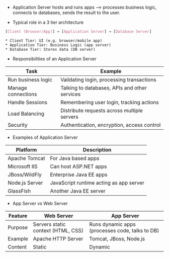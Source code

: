 * Application Server hosts and runs apps --> processes business logic, connects to databases, sends the result to the user.

* Typical role in a 3 tier architecture
```css
[Client (Browser/App)] → [Application Server] → [Database Server]
```
	* Client Tier: UI (e.g. browser/mobile app)
	* Application Tier: Business Logic (app server)
	* Database Tier: Stores data (DB server)

* Responsibilities of an Application Server

| Task               | Example                                       |
| ------------------ | --------------------------------------------- |
| Run business logic | Validating login, processing transactions     |
| Manage connections | Talking to databases, APIs and other services |
| Handle Sessions    | Remembering user login, tracking actions      |
| Load Balancing     | Distribute requests across multiple servers   |
| Security           | Authentication, encryption, access control    |

* Examples of Application Server

| Platform       | Description                             |
| -------------- | --------------------------------------- |
| Apache Tomcat  | For Java based apps                     |
| Microsoft IIS  | Can host ASP.NET apps                   |
| JBoss/WildFly  | Enterprise Java EE apps                 |
| Node.js Server | JavaScript runtime acting as app server |
| GlassFish      | Another Java EE server                  |

* App Server vs Web Server

| Feature | Web Server                         | App Server                                      |
| ------- | ---------------------------------- | ----------------------------------------------- |
| Purpose | Servers static context (HTML, CSS) | Runs dynamic apps (processes code, talks to DB) |
| Example | Apache HTTP Server                 | Tomcat, JBoss, Node.js                          |
| Content | Static                             | Dynamic                                         |
